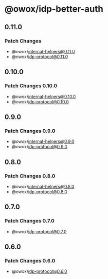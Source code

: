 # @owox/idp-better-auth

## 0.11.0

### Patch Changes

- @owox/internal-helpers@0.11.0
- @owox/idp-protocol@0.11.0

## 0.10.0

### Patch Changes 0.10.0

- @owox/internal-helpers@0.10.0
- @owox/idp-protocol@0.10.0

## 0.9.0

### Patch Changes 0.9.0

- @owox/internal-helpers@0.9.0
- @owox/idp-protocol@0.9.0

## 0.8.0

### Patch Changes 0.8.0

- @owox/internal-helpers@0.8.0
- @owox/idp-protocol@0.8.0

## 0.7.0

### Patch Changes 0.7.0

- @owox/idp-protocol@0.7.0

## 0.6.0

### Patch Changes 0.6.0

- @owox/idp-protocol@0.6.0

